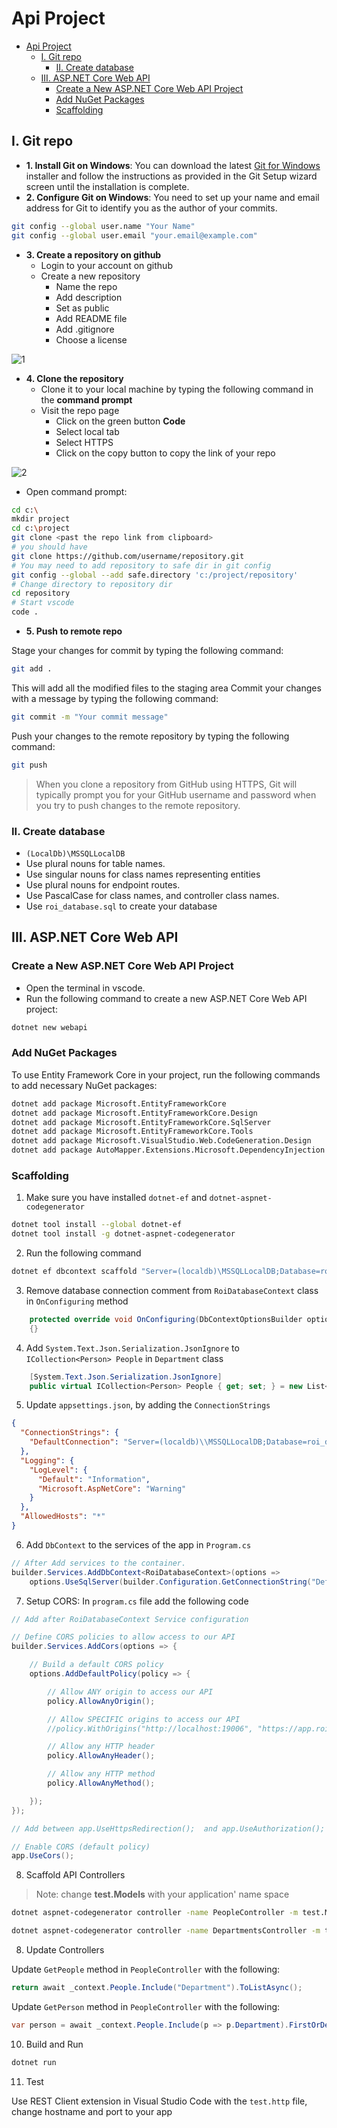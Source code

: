 # Api Project

- [Api Project](#api-project)
  - [I. Git repo](#i-git-repo)
    - [II. Create database](#ii-create-database)
  - [III. ASP.NET Core Web API](#iii-aspnet-core-web-api)
    - [Create a New ASP.NET Core Web API Project](#create-a-new-aspnet-core-web-api-project)
    - [Add NuGet Packages](#add-nuget-packages)
    - [Scaffolding](#scaffolding)

## I. Git repo

- **1. Install Git on Windows**: You can download the latest [Git for Windows](https://gitforwindows.org/) installer and follow the instructions as provided in the Git Setup wizard screen until the installation is complete.
- **2. Configure Git on Windows**: You need to set up your name and email address for Git to identify you as the author of your commits.

```bash
git config --global user.name "Your Name"
git config --global user.email "your.email@example.com"
```

- **3. Create a repository on github**
  - Login to your account on github
  - Create a new repository
    - Name the repo
    - Add description
    - Set as public
    - Add README file
    - Add .gitignore
    - Choose a license

![1](../Images/JH_2023-11-12-11-23-17.png)

- **4. Clone the repository**
  - Clone it to your local machine by typing the following command in the **command prompt**
  - Visit the repo page
    - Click on the green button **Code**
    - Select local tab
    - Select HTTPS
    - Click on the copy button to copy the link of your repo

![2](../Images/JH_2023-11-12-11-31-37.png)

- Open command prompt:

```bash
cd c:\
mkdir project
cd c:\project
git clone <past the repo link from clipboard>
# you should have
git clone https://github.com/username/repository.git
# You may need to add repository to safe dir in git config
git config --global --add safe.directory 'c:/project/repository'
# Change directory to repository dir
cd repository
# Start vscode
code .
```

- **5. Push to remote repo**

Stage your changes for commit by typing the following command:

```bash
git add .
```

This will add all the modified files to the staging area
Commit your changes with a message by typing the following command:

```bash
git commit -m "Your commit message"
```

Push your changes to the remote repository by typing the following command:

```bash
git push
```

> When you clone a repository from GitHub using HTTPS, Git will typically prompt you for your GitHub username and password when you try to push changes to the remote repository.

### II. Create database

- `(LocalDb)\MSSQLLocalDB`
- Use plural nouns for table names.
- Use singular nouns for class names representing entities
- Use plural nouns for endpoint routes.
- Use PascalCase for class names, and controller class names.
- Use `roi_database.sql` to create your database

## III. ASP.NET Core Web API

### Create a New ASP.NET Core Web API Project

- Open the terminal in vscode.
- Run the following command to create a new ASP.NET Core Web API project:

```bash
dotnet new webapi
```

### Add NuGet Packages

To use Entity Framework Core in your project, run the following commands to add necessary NuGet packages:

```bash
dotnet add package Microsoft.EntityFrameworkCore
dotnet add package Microsoft.EntityFrameworkCore.Design
dotnet add package Microsoft.EntityFrameworkCore.SqlServer
dotnet add package Microsoft.EntityFrameworkCore.Tools
dotnet add package Microsoft.VisualStudio.Web.CodeGeneration.Design
dotnet add package AutoMapper.Extensions.Microsoft.DependencyInjection
```

### Scaffolding

1. Make sure you have installed `dotnet-ef` and `dotnet-aspnet-codegenerator`

```bash
dotnet tool install --global dotnet-ef
dotnet tool install -g dotnet-aspnet-codegenerator
```

2. Run the following command

```bash
dotnet ef dbcontext scaffold "Server=(localdb)\MSSQLLocalDB;Database=roi_database;Trusted_Connection=True;" Microsoft.EntityFrameworkCore.SqlServer -o Models
```

3. Remove database connection comment from `RoiDatabaseContext` class in `OnConfiguring` method

```csharp
    protected override void OnConfiguring(DbContextOptionsBuilder optionsBuilder)
    {}
```

4. Add `System.Text.Json.Serialization.JsonIgnore` to `ICollection<Person> People` in `Department` class

```csharp
    [System.Text.Json.Serialization.JsonIgnore]
    public virtual ICollection<Person> People { get; set; } = new List<Person>();
```

5. Update `appsettings.json`, by adding the `ConnectionStrings`

```json
{
  "ConnectionStrings": {
    "DefaultConnection": "Server=(localdb)\\MSSQLLocalDB;Database=roi_database;Trusted_Connection=True;"
  },
  "Logging": {
    "LogLevel": {
      "Default": "Information",
      "Microsoft.AspNetCore": "Warning"
    }
  },
  "AllowedHosts": "*"
}
```

6. Add `DbContext` to the services of the app in `Program.cs`

```csharp
// After Add services to the container.
builder.Services.AddDbContext<RoiDatabaseContext>(options =>
    options.UseSqlServer(builder.Configuration.GetConnectionString("DefaultConnection")));
```

7. Setup CORS: In `program.cs` file add the following code

```csharp
// Add after RoiDatabaseContext Service configuration

// Define CORS policies to allow access to our API
builder.Services.AddCors(options => {

    // Build a default CORS policy
    options.AddDefaultPolicy(policy => {

        // Allow ANY origin to access our API
        policy.AllowAnyOrigin();

        // Allow SPECIFIC origins to access our API
        //policy.WithOrigins("http://localhost:19006", "https://app.roi.com.au");

        // Allow any HTTP header
        policy.AllowAnyHeader();

        // Allow any HTTP method
        policy.AllowAnyMethod();

    });
});

// Add between app.UseHttpsRedirection();  and app.UseAuthorization();

// Enable CORS (default policy)
app.UseCors();
```

8. Scaffold API Controllers

> Note: change **test.Models** with your application' name space

```bash
dotnet aspnet-codegenerator controller -name PeopleController -m test.Models.Person -dc test.Models.RoiDatabaseContext --relativeFolderPath Controllers --useDefaultLayout --referenceScriptLibraries -api
```

```bash
dotnet aspnet-codegenerator controller -name DepartmentsController -m test.Models.Department -dc test.Models.RoiDatabaseContext --relativeFolderPath Controllers --useDefaultLayout --referenceScriptLibraries -api
```

8. Update Controllers

Update `GetPeople` method in `PeopleController` with the following:

```csharp
return await _context.People.Include("Department").ToListAsync();
```

Update `GetPerson` method in `PeopleController` with the following:

```csharp
var person = await _context.People.Include(p => p.Department).FirstOrDefaultAsync(p => p.Id == id);
```

10. Build and Run

```bash
dotnet run
```

11. Test

Use REST Client extension in Visual Studio Code with the `test.http` file, change hostname and port to your app
